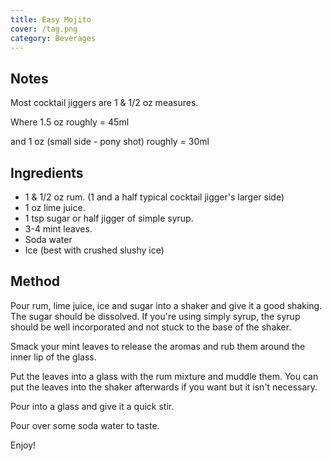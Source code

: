 ```yaml
---
title: Easy Mojito
cover: /tag.png
category: Beverages
---
```


## Notes

Most cocktail jiggers are 1 & 1/2 oz measures.

Where 1.5 oz roughly = 45ml

and 1 oz (small side - pony shot) roughly = 30ml

## Ingredients

- 1 & 1/2 oz rum. (1 and a half typical cocktail jigger's larger side)
- 1 oz lime juice.
- 1 tsp sugar or half jigger of simple syrup.
- 3-4 mint leaves.
- Soda water
- Ice (best with crushed slushy ice)

## Method

Pour rum, lime juice, ice and sugar into a shaker and give it a good shaking.
The sugar should be dissolved. If you're using simply syrup, the syrup should be
well incorporated and not stuck to the base of the shaker.

Smack your mint leaves to release the aromas and rub them around the inner lip
of the glass.

Put the leaves into a glass with the rum mixture and muddle them. You can put
the leaves into the shaker afterwards if you want but it isn't necessary.

Pour into a glass and give it a quick stir.

Pour over some soda water to taste.

Enjoy!
